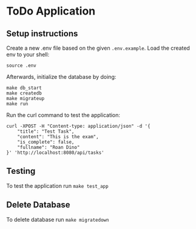 # ToDo Application


## Setup instructions

Create a new .env file based on the given `.env.example`. Load the created env to your shell:

```
source .env
```

Afterwards, initialize the database by doing:

```
make db_start
make createdb
make migrateup
make run
```

Run the curl command to test the application:

```
curl -XPOST -H "Content-type: application/json" -d '{
	"title": "Test Task",
	"content": "This is the exam",
	"is_complete": false,
	"fullname": "Roan Dino"
}' 'http://localhost:8080/api/tasks'
```

## Testing
To test the application run `make test_app`

## Delete Database
To delete database run `make migratedown`